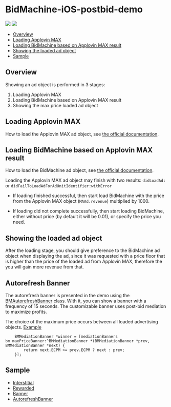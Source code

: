 # BidMachine-iOS-postbid-demo

[<img src="https://img.shields.io/badge/SDK%20Version-1.9.2-brightgreen">](https://github.com/bidmachine/BidMachine-iOS-SDK)
[<img src="https://img.shields.io/badge/Applovin%20MAX%20Version-11.3.3-blue">](https://dash.applovin.com/documentation/mediation/ios/getting-started/integration)

* [Overview](#overview)
* [Loading Applovin MAX](#loading-applovin-max)
* [Loading BidMachine based on Applovin MAX result](#loading-bidmachine-based-on-applovin-max-result)
* [Showing the loaded ad object](#showing-the-loaded-ad-object)
* [Sample](#sample)

## Overview

Showing an ad object is performed in 3 stages:

1) Loading Applovin MAX
2) Loading BidMachine based on Applovin MAX result
3) Showing the max price loaded ad object

## Loading Applovin MAX

How to load the Applovin MAX ad object,
see [the official documentation](https://dash.applovin.com/documentation/mediation/ios/getting-started/integration).

## Loading BidMachine based on Applovin MAX result

How to load the BidMachine ad object,
see [the official documentation](https://docs.bidmachine.io/docs/in-house-mediation-1).

Loading the Applovin MAX ad object may finish with two results: ```didLoadAd:```
or ```didFailToLoadAdForAdUnitIdentifier:withError```

* If loading finished successful, then start load BidMachine with the price from the Applovin MAX
  object (```MAAd.revenue```) multiplied by 1000.

* If loading did not complete successfully, then start loading BidMachine, either without price (by
  default it will be 0.01), or specify the price you need.

## Showing the loaded ad object

After the loading stage, you should give preference to the BidMachine ad object when displaying the
ad, since it was requested with a price floor that is higher than the price of the loaded ad from
Applovin MAX, therefore the you will gain more revenue from that.

## Autorefresh Banner

The autorefresh banner is presented in the demo using the [BMAutorefreshBanner](BidMachineSample/BMAutorefreshBanner.m) class.
With it, you can show a banner with a frequency of 15 seconds.
The customizable banner uses post-bid mediation to maximize profits.

The choice of the maximum price occurs between all loaded advertising objects. [Example](BidMachineSample/BMBannerPostbidController.m#L72)

``` objc
    BMMediationBanner *winner = [mediationBanners bm_maxPriceBanner:^BMMediationBanner *(BMMediationBanner *prev, BMMediationBanner *next) {
        return next.ECPM >= prev.ECPM ? next : prev;
    }];
```

## Sample

* [Interstitial](BidMachineSample/Interstitial.m)
* [Rewarded](BidMachineSample/Rewarded.m)
* [Banner](BidMachineSample/Banner.m)
* [AutorefreshBanner](BidMachineSample/ABanner.m)
